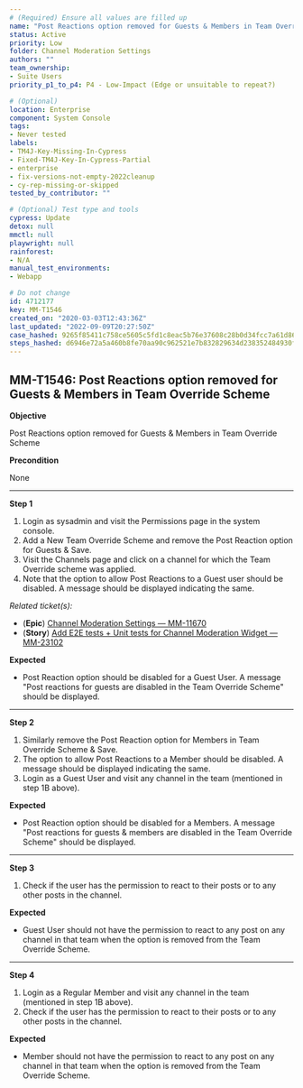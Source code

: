 ```yaml
---
# (Required) Ensure all values are filled up
name: "Post Reactions option removed for Guests & Members in Team Override Scheme"
status: Active
priority: Low
folder: Channel Moderation Settings
authors: ""
team_ownership:
- Suite Users
priority_p1_to_p4: P4 - Low-Impact (Edge or unsuitable to repeat?)

# (Optional)
location: Enterprise
component: System Console
tags:
- Never tested
labels:
- TM4J-Key-Missing-In-Cypress
- Fixed-TM4J-Key-In-Cypress-Partial
- enterprise
- fix-versions-not-empty-2022cleanup
- cy-rep-missing-or-skipped
tested_by_contributor: ""

# (Optional) Test type and tools
cypress: Update
detox: null
mmctl: null
playwright: null
rainforest:
- N/A
manual_test_environments:
- Webapp

# Do not change
id: 4712177
key: MM-T1546
created_on: "2020-03-03T12:43:36Z"
last_updated: "2022-09-09T20:27:50Z"
case_hashed: 9265f85411c758ce5605c5fd1c8eac5b76e37608c28b0d34fcc7a61d869e0252bca419fcb87ee6c92a0df3372d6c536c
steps_hashed: d6946e72a5a460b8fe70aa90c962521e7b832829634d238352484930f5048e1db8ba84fba25b2bfe764dc93347ed29e9
---
```


<!-- (Auto-generated) Based on frontmatter's "key" and "name" -->

## MM-T1546: Post Reactions option removed for Guests & Members in Team Override Scheme

**Objective**

Post Reactions option removed for Guests & Members in Team Override Scheme

**Precondition**

None

---

**Step 1**

1. Login as sysadmin and visit the Permissions page in the system console.
2. Add a New Team Override Scheme and remove the Post Reaction option for Guests & Save.
3. Visit the Channels page and click on a channel for which the Team Override scheme was applied.
4. Note that the option to allow Post Reactions to a Guest user should be disabled. A message should be displayed indicating the same.

_Related ticket(s):_

- (**Epic**) [Channel Moderation Settings — MM-11670](https://mattermost.atlassian.net/browse/MM-11670)
- (**Story**) [Add E2E tests + Unit tests for Channel Moderation Widget — MM-23102](http://mmthttps%3A//mattermost.atlassian.net/browse/MM-23102)

**Expected**

- Post Reaction option should be disabled for a Guest User. A message "Post reactions for guests are disabled in the Team Override Scheme" should be displayed.

---

**Step 2**

1. Similarly remove the Post Reaction option for Members in Team Override Scheme & Save.
2. The option to allow Post Reactions to a Member should be disabled. A message should be displayed indicating the same.
3. Login as a Guest User and visit any channel in the team (mentioned in step 1B above).

**Expected**

- Post Reaction option should be disabled for a Members. A message "Post reactions for guests & members are disabled in the Team Override Scheme" should be displayed.

---

**Step 3**

1. Check if the user has the permission to react to their posts or to any other posts in the channel.

**Expected**

- Guest User should not have the permission to react to any post on any channel in that team when the option is removed from the Team Override Scheme.

---

**Step 4**

1. Login as a Regular Member and visit any channel in the team (mentioned in step 1B above).
2. Check if the user has the permission to react to their posts or to any other posts in the channel.

**Expected**

- Member should not have the permission to react to any post on any channel in that team when the option is removed from the Team Override Scheme.
